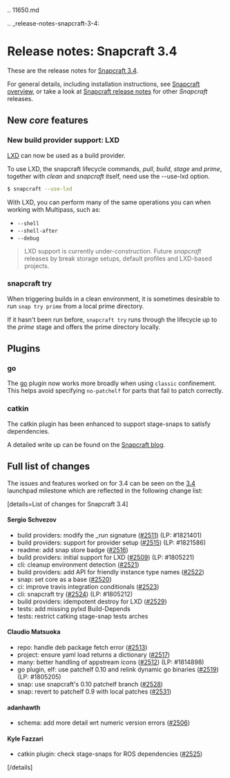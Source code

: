 .. 11650.md

.. _release-notes-snapcraft-3-4:

# Release notes: Snapcraft 3.4

These are the release notes for [Snapcraft 3.4](https://github.com/snapcore/snapcraft/releases/tag/3.4).

For general details, including installation instructions, see [Snapcraft overview](snapcraft-overview.md), or take a look at [Snapcraft release notes](snapcraft-release-notes.md) for other *Snapcraft* releases.

## New *core* features


### New build provider support: LXD

[LXD](https://linuxcontainers.org/lxd/) can now be used as a build provider.

To use LXD, the snapcraft lifecycle commands, *pull*, *build*, *stage* and *prime*, together with *clean* and *snapcraft* itself, need use the --use-lxd option.

```bash
$ snapcraft --use-lxd
```

With LXD, you can perform many of the same operations you can when working with Multipass, such as:
* `--shell`
* `--shell-after`
* `--debug`

> LXD support is currently under-construction. Future *snapcraft* releases by break storage setups, default profiles and LXD-based projects.

### snapcraft try

When triggering builds in a clean environment, it is sometimes desirable to run `snap try prime` from a local prime directory.

If it hasn't been run before, `snapcraft try` runs through the lifecycle up to the *prime* stage and offers the prime directory locally.

## Plugins

### go

The [go](the-go-plugin.md) plugin now works more broadly when using `classic` confinement. This helps avoid specifying `no-patchelf` for parts that fail to patch correctly.

### catkin

The catkin plugin has been enhanced to support stage-snaps to satisfy dependencies.

A detailed write up can be found on the [Snapcraft blog](https://snapcraft.io/blog/speed-up-your-ros-snap-builds).

## Full list of changes

The issues and features worked on for 3.4 can be seen on the [3.4](https://bugs.launchpad.net/snapcraft/+milestone/3.4) launchpad milestone which are reflected in the following change list:

[details=List of changes for Snapcraft 3.4]


#### Sergio Schvezov

-   build providers: modify the _run signature ([#2511](https://github.com/snapcore/snapcraft/pull/2511)) (LP: #1821401)
-   build providers: support for provider setup ([#2515](https://github.com/snapcore/snapcraft/pull/2515)) (LP: #1821586)
-   readme: add snap store badge ([#2516](https://github.com/snapcore/snapcraft/pull/2516))
-   build providers: initial support for LXD ([#2509](https://github.com/snapcore/snapcraft/pull/2509)) (LP: #1805221)
-   cli: cleanup environment detection ([#2521](https://github.com/snapcore/snapcraft/pull/2521))
-   build providers: add API for friendly instance type names ([#2522](https://github.com/snapcore/snapcraft/pull/2522))
-   snap: set core as a base ([#2520](https://github.com/snapcore/snapcraft/pull/2520))
-   ci: improve travis integration conditionals ([#2523](https://github.com/snapcore/snapcraft/pull/2523))
-   cli: snapcraft try ([#2524](https://github.com/snapcore/snapcraft/pull/2524)) (LP: #1805212)
-   build providers: idempotent destroy for LXD ([#2529](https://github.com/snapcore/snapcraft/pull/2529))
-   tests: add missing pylxd Build-Depends
-   tests: restrict catking stage-snap tests arches

#### Claudio Matsuoka

-   repo: handle deb package fetch error ([#2513](https://github.com/snapcore/snapcraft/pull/2513))
-   project: ensure yaml load returns a dictionary ([#2517](https://github.com/snapcore/snapcraft/pull/2517))
-   many: better handling of appstream icons ([#2512](https://github.com/snapcore/snapcraft/pull/2512)) (LP: #1814898)
-   go plugin, elf: use patchelf 0.10 and relink dynamic go binaries ([#2519](https://github.com/snapcore/snapcraft/pull/2519))\
    (LP: #1805205)
-   snap: use snapcraft's 0.10 patchelf branch ([#2528](https://github.com/snapcore/snapcraft/pull/2528))
-   snap: revert to patchelf 0.9 with local patches ([#2531](https://github.com/snapcore/snapcraft/pull/2531))

#### adanhawth

-   schema: add more detail wrt numeric version errors ([#2506](https://github.com/snapcore/snapcraft/pull/2506))

#### Kyle Fazzari

-   catkin plugin: check stage-snaps for ROS dependencies ([#2525](https://github.com/snapcore/snapcraft/pull/2525))

[/details]